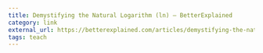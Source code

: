 ```yaml
---
title: Demystifying the Natural Logarithm (ln) – BetterExplained
category: link
external_url: https://betterexplained.com/articles/demystifying-the-natural-logarithm-ln/
tags: teach
---
```

